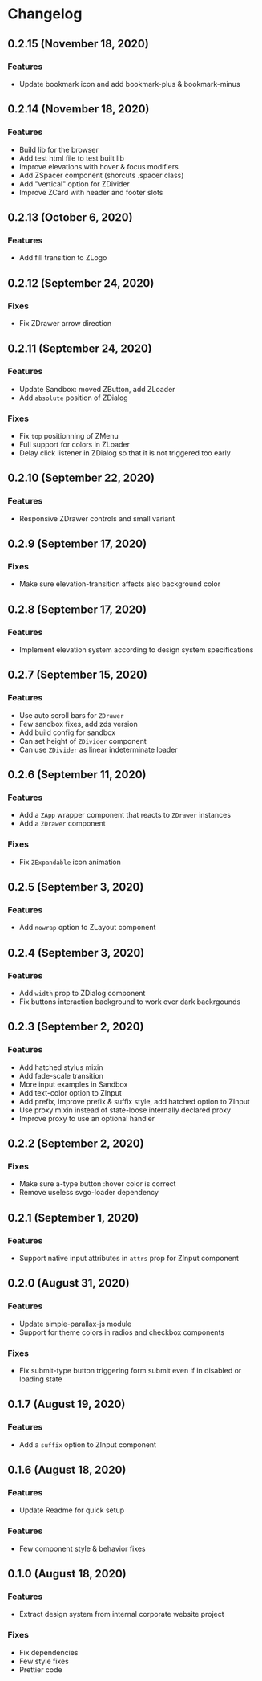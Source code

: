 # Changelog

## 0.2.15 (November 18, 2020)

### Features

  * Update bookmark icon and add bookmark-plus & bookmark-minus

## 0.2.14 (November 18, 2020)

### Features

  * Build lib for the browser
  * Add test html file to test built lib
  * Improve elevations with hover & focus modifiers
  * Add ZSpacer component (shorcuts .spacer class)
  * Add "vertical" option for ZDivider
  * Improve ZCard with header and footer slots

## 0.2.13 (October 6, 2020)

### Features

  * Add fill transition to ZLogo

## 0.2.12 (September 24, 2020)

### Fixes

  * Fix ZDrawer arrow direction

## 0.2.11 (September 24, 2020)

### Features

  * Update Sandbox: moved ZButton, add ZLoader
  * Add `absolute` position of ZDialog

### Fixes

  * Fix `top` positionning of ZMenu
  * Full support for colors in ZLoader
  * Delay click listener in ZDialog so that it is not triggered too early

## 0.2.10 (September 22, 2020)

### Features

  * Responsive ZDrawer controls and small variant

## 0.2.9 (September 17, 2020)

### Fixes

  * Make sure elevation-transition affects also background color

## 0.2.8 (September 17, 2020)

### Features

  * Implement elevation system according to design system specifications

## 0.2.7 (September 15, 2020)

### Features

  * Use auto scroll bars for `ZDrawer`
  * Few sandbox fixes, add zds version
  * Add build config for sandbox
  * Can set height of `ZDivider` component
  * Can use `ZDivider` as linear indeterminate loader

## 0.2.6 (September 11, 2020)

### Features

  * Add a `ZApp` wrapper component that reacts to `ZDrawer` instances
  * Add a `ZDrawer` component

### Fixes

  * Fix `ZExpandable` icon animation

## 0.2.5 (September 3, 2020)

### Features

  * Add `nowrap` option to ZLayout component

## 0.2.4 (September 3, 2020)

### Features

  * Add `width` prop to ZDialog component
  * Fix buttons interaction background to work over dark backrgounds

## 0.2.3 (September 2, 2020)

### Features

  * Add hatched stylus mixin
  * Add fade-scale transition
  * More input examples in Sandbox
  * Add text-color option to ZInput
  * Add prefix, improve prefix & suffix style, add hatched option to ZInput
  * Use proxy mixin instead of state-loose internally declared proxy
  * Improve proxy to use an optional handler

## 0.2.2 (September 2, 2020)

### Fixes

  * Make sure a-type button :hover color is correct
  * Remove useless svgo-loader dependency

## 0.2.1 (September 1, 2020)

### Features

  * Support native input attributes in `attrs` prop for ZInput component

## 0.2.0 (August 31, 2020)

### Features

  * Update simple-parallax-js module
  * Support for theme colors in radios and checkbox components

### Fixes

  * Fix submit-type button triggering form submit even if in disabled or loading state

## 0.1.7 (August 19, 2020)

### Features

  * Add a `suffix` option to ZInput component

## 0.1.6 (August 18, 2020)

### Features

  * Update Readme for quick setup

### Features

  * Few component style & behavior fixes

## 0.1.0 (August 18, 2020)

### Features

  * Extract design system from internal corporate website project

### Fixes

  * Fix dependencies
  * Few style fixes
  * Prettier code
